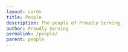 ```yaml
---
layout: cards
title: People
description: The people of Proudly Serving.
author: Proudly Serving
permalink: /people/
parent: people
---
```


